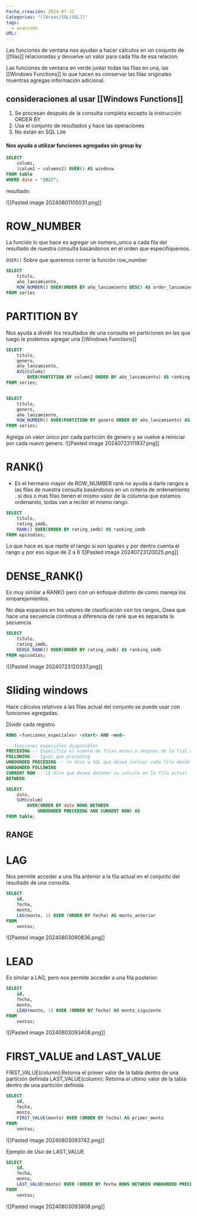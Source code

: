 ```yaml
---
Fecha_creación: 2024-07-22
Categorias: "[[Areas/SQL|SQL]]"
tags:
  - avanzado
URL:
---
```



Las funciones de ventana nos ayudan a hacer cálculos en un conjunto de [[filas]] relacionadas y devuelve un valor para cada fila de esa relacion. 

Las funciones de ventana en verde juntar todas las filas en una, las [[Windows Functions]] lo que hacen es conservar las filas originales muentras agregas información adicional. 

## consideraciones al usar [[Windows Functions]] 

1. Se procesan después de la consulta completa excepto la instrucción ORDER BY
2. Usa el conjunto de resultados y hace las operaciones
3. No están en SQL Lite
#### Nos ayuda a utilizar funciones agregadas sin group by

```SQL
SELECT 
	colums,
	(colum1 + columns2) OVER() AS windosw
FROM table
WHERE date = "2022";
```

resultado: 

![[Pasted image 20240801105031.png]]

# ROW_NUMBER

La función lo que hace es agregar un numero_unico a cada fila del resultado de nuestra consulta basándonos en el orden que especifiquemos.

`OVER()` Sobre que queremos correr la función row_number

```SQL
SELECT 
	titulo,
	año_lanzamiento,
	ROW_NUMBER() OVER(ORDER BY año_lanzamiento DESC) AS order_lanzamiento  
FROM series
```

# PARTITION BY

Nos ayuda a dividir los resultados de una consulta en particiones en las que luego le podemos agregar una [[Windows Functions]]

```sql
SELECT 
	titulo,
	genero,
	año_lanzamiento,
	AVG(Colums) 
		OVER(PARTITION BY column2 ORDER BY año_lanzamiento) AS ranking  
FROM series;


SELECT 
	titulo,
	genero,
	año_lanzamiento,
	ROW_NUMBER() OVER(PARTITION BY genero ORDER BY año_lanzamiento) AS ranking_por_genero  
FROM series;
```
Agrega un valor único por cada partición de genero y se vuelve a reiniciar por cada nuevo genero. 
![[Pasted image 20240723111937.png]]

# RANK()

- Es el hermano mayor de ROW_NUMBER
rank no ayuda a darle rangos a las filas de nuestra consulta basándonos en un criterio de ordenamiento .
si dos o mas filas tienen el mismo valor de la columna que estamos ordenando, todas van a recibir el mismo rango. 

```SQL
SELECT
	titulo,
	rating_imdb,
	RANK() OVER(ORDER BY rating_imdb) AS ranking_imdb
FROM episodios;
```

Lo que hace es que repite el rango si son iguales y por dentro cuenta el rango y por eso sigue de 2 a 6
![[Pasted image 20240723120025.png]]
# DENSE_RANK()

Es muy similar a RANK() pero con un enfoque distinto de como maneja los emparejamientos.

No deja espacios en los valores de clasificación con los rangos, Osea que hace una secuencia continua a diferencia de rank que es separada la secuencia
```SQL
SELECT 
    titulo,
    rating_imdb,
    DENSE_RANK() OVER(ORDER BY rating_imdb) AS ranking_imdb
FROM episodios;
```

![[Pasted image 20240723120337.png]]

# Sliding windows

Hace cálculos relativos a las filas actual del conjunto se puede usar con funciones agregadas.

Dividir cada registro

```SQL
ROWS <funciones_especiales> <start> AND <end>

-- funciones especiales disponibles
PRECEDING -- Especifica el numero de filas antes o despues de la fial actual 
FOLLOWING -- Igual que proceding 
UNBOUNDED PRECEDING -- le dice a SQL que desea incluir cada fila desde el principio o el final del conjunto
UNBOUNDED FOLLOWING
CURRENT ROW -- LE dice que desea detener su calculo en la fila actual 
BETWEEN
```

```sql
SELECT
	date,
	SUM(colum)
		OVER(ORDER BY date ROWS BETWEEN
			UNBOUNDED PRECEDING AND CURRENT ROW) AS 
FROM table;
```

## RANGE

# LAG

Nos permite acceder a una fila anterior a la fila actual en el conjunto del resultado de una consulta.
```sql
SELECT
    id,
    fecha,
    monto,
    LAG(monto, 1) OVER (ORDER BY fecha) AS monto_anterior
FROM
    ventas;
```
![[Pasted image 20240803090836.png]]

# LEAD
Es similar a LAG, pero nos permite acceder a una fila posterior.
```sql
SELECT
    id,
    fecha,
    monto,
    LEAD(monto, 1) OVER (ORDER BY fecha) AS monto_siguiente
FROM
    ventas;
```

![[Pasted image 20240803093408.png]]
# FIRST_VALUE and LAST_VALUE

FIRST_VALUE(column):Retorna el primer valor de la tabla dentro de una partición definida
LAST_VALUE(column): Retorna el ultimo valor de la tabla dentro de una partición definida

```sql
SELECT
    id,
    fecha,
    monto,
    FIRST_VALUE(monto) OVER (ORDER BY fecha) AS primer_monto
FROM
    ventas;
```
![[Pasted image 20240803093742.png]]

Ejemplo de Uso de LAST_VALUE

```sql
SELECT
    id,
    fecha,
    monto,
    LAST_VALUE(monto) OVER (ORDER BY fecha ROWS BETWEEN UNBOUNDED PRECEDING AND UNBOUNDED FOLLOWING) AS ultimo_monto
FROM
    ventas;
```
![[Pasted image 20240803093808.png]]